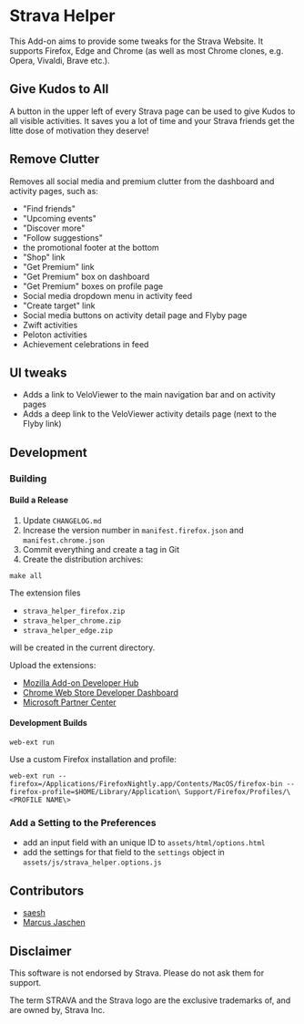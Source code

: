 # Strava Helper

This Add-on aims to provide some tweaks for the Strava Website. It supports Firefox, Edge and Chrome (as well as most Chrome clones, e.g. Opera, Vivaldi, Brave etc.).

## Give Kudos to All

A button in the upper left of every Strava page can be used to give Kudos to all visible activities. It saves you a lot of time and your Strava friends get the litte dose of motivation they deserve!

## Remove Clutter

Removes all social media and premium clutter from the dashboard and activity pages, such as:

- "Find friends"
- "Upcoming events"
- "Discover more"
- "Follow suggestions"
- the promotional footer at the bottom
- "Shop" link
- "Get Premium" link
- "Get Premium" box on dashboard
- "Get Premium" boxes on profile page
- Social media dropdown menu in activity feed
- "Create target" link
- Social media buttons on activity detail page and Flyby page
- Zwift activities
- Peloton activities
- Achievement celebrations in feed

## UI tweaks

- Adds a link to VeloViewer to the main navigation bar and on activity pages
- Adds a deep link to the VeloViewer activity details page (next to the Flyby link)

## Development

### Building

#### Build a Release

1. Update `CHANGELOG.md`
1. Increase the version number in `manifest.firefox.json` and `manifest.chrome.json`
1. Commit everything and create a tag in Git  
1. Create the distribution archives:

```shell
make all
```

The extension files

- `strava_helper_firefox.zip`
- `strava_helper_chrome.zip`
- `strava_helper_edge.zip`

will be created in the current directory.

Upload the extensions:

- [Mozilla Add-on Developer Hub](https://addons.mozilla.org/en-US/developers/addons)
- [Chrome Web Store Developer Dashboard](https://chrome.google.com/webstore/devconsole/)
- [Microsoft Partner Center](https://partner.microsoft.com/en-us/dashboard/microsoftedge/overview)

#### Development Builds

```shell
web-ext run
```

Use a custom Firefox installation and profile:

```shell
web-ext run --firefox=/Applications/FirefoxNightly.app/Contents/MacOS/firefox-bin --firefox-profile=$HOME/Library/Application\ Support/Firefox/Profiles/\<PROFILE NAME\>
```

### Add a Setting to the Preferences

- add an input field with an unique ID to `assets/html/options.html`
- add the settings for that field to the `settings` object in `assets/js/strava_helper.options.js`

## Contributors

- [saesh](https://github.com/saesh)
- [Marcus Jaschen](https://www.marcusjaschen.de/)

## Disclaimer

This software is not endorsed by Strava. Please do not ask them for support.

The term STRAVA and the Strava logo are the exclusive trademarks of, and are owned by, Strava Inc.
